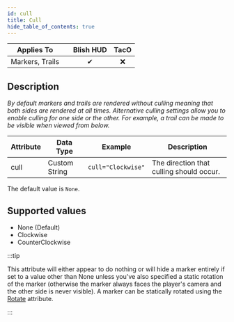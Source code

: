 ```yaml
---
id: cull
title: Cull
hide_table_of_contents: true
---
```


| Applies To | | Blish HUD | TacO |
|-|-|-|-|
| <center>Markers, Trails</center> | | <center>✔</center> | <center>❌</center> |

## Description

*By default markers and trails are rendered without culling meaning that both sides are rendered at all times.  Alternative culling settings allow you to enable culling for one side or the other.  For example, a trail can be made to be visible when viewed from below.*

| Attribute | Data Type | Example | Description |
|-|-|-|-|
| cull | Custom String | `cull="Clockwise"` | The direction that culling should occur. |

The default value is `None`.

## Supported values

- None (Default)
- Clockwise
- CounterClockwise

:::tip

This attribute will either appear to do nothing or will hide a marker entirely if set to a value other than None unless you've also specified a static rotation of the marker (otherwise the marker always faces the player's camera and the other side is never visible).  A marker can be statically rotated using the [Rotate](rotate) attribute.

:::